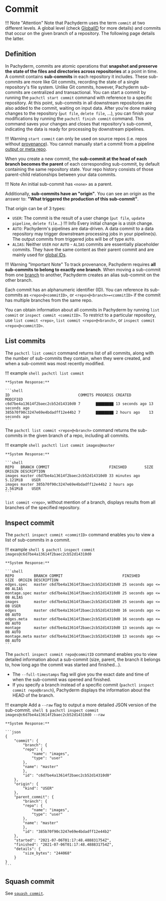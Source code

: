 # Commit

!!! Note "Attention"
         Note that Pachyderm uses the term `commit` at two different levels. A global level (check [GlobalID](../../advanced-concepts/globalID) for more details) and commits that occur on the given branch of a repository. The following page details the latter. 

## Definition

In Pachyderm, commits are atomic operations that **snapshot and preserve the state of
the files and directories across repositories** at a point in time. A commit contains
**sub-commits** in each repository it includes. These sub-commits are more like Git commits,
recording the state of a single repository's file system.
Unlike Git commits, however, Pachyderm sub-commits are centralized and transactional.
You can start a commit by running the `pachctl start commit` command with reference
to a specific repository. At this point, sub-commits in all downstream repositories
are also added to the commit, waiting on input data.
After you're done making changes to the repository (`put file`, `delete file`, ...),
you can finish your modifications by running the `pachctl finish commit` command.
This command saves your changes and closes that repository's sub-commit,
indicating the data is ready for processing by downstream pipelines.

!!! Warning
    `start commit` can only be used on source repos (i.e. repos without [provenance](./provenance.md)).
    You cannot manually start a commit from a pipeline [output or meta repo](./repo.md).


When you create a new commit, the **sub-commit at the head of each branch becomes the parent** of
each corresponding sub-commit, by default containing the same repository state.
Your repo history consists of those parent-child relationships between your data commits.

!!! Note
    An initial sub-commit has `<none>` as a parent.

Additionally, **sub-commits have an "origin"**.
You can see an origin as the answer to: **"What triggered the production of this sub-commit"**.

That origin can be of 3 types:

- `USER`: The commit is the result of a user change (`put file`, `update pipeline`, `delete file`...)
!!! Info
    Every initial change is a `USER` change.
- `AUTO`: Pachyderm's pipelines are data-driven. A data commit to a data repository may
    trigger downstream processing jobs in your pipeline(s). The output commits from
    triggered jobs will be of type `AUTO`.
- `ALIAS`: Neither `USER` nor `AUTO` - `ALIAS` commits are essentially placeholder commits.
    They have the same content as their parent commit and are mainly used for [global IDs]().


!!! Warning "Important Note"
    To track provenance, Pachyderm requires **all sub-commits to belong to exactly one branch**.
    When moving a sub-commit from one [branch](./branch.md) to another, Pachyderm creates an alias
    sub-commit on the other branch.


Each commit has an alphanumeric identifier (ID). You can reference its sub-commits
as `<repo>@<commitID>`, or `<repo>@<branch>=<commitID>` if the commit has multiple branches
from the same repo.

You can obtain information about all commits in Pachyderm
by running `list commit` or `inspect commit <commitID>`.
To restrict to a particular repository, use `list commit <repo>`,
`list commit <repo>@<branch>`, or `inspect commit <repo>@<commitID>`.

## List commits
The `pachctl list commit` command returns list of all commits, along with the number of
sub-commits they contain, when they were created, and when a sub-commit was most recently modified.

!!! example
    ```shell
    pachctl list commit
    ```

    **System Response:**

    ```shell
    ID                               COMMITS PROGRESS CREATED        MODIFIED
    c6d7be4a13614f2baec2cb52d14310d0 7       ▇▇▇▇▇▇▇▇ 13 seconds ago 13 seconds ago
    385b70f90c3247e69e4bdadff12e44b2 7       ▇▇▇▇▇▇▇▇ 2 hours ago    13 seconds ago
    ```

The `pachctl list commit <repo>@<branch>` command returns the sub-commits in the given
branch of a repo, including all commits.

!!! example
    ```shell
    pachctl list commit images@master
    ```

    **System Response:**

    ```shell
    REPO   BRANCH COMMIT                           FINISHED        SIZE       ORIGIN DESCRIPTION
    images master c6d7be4a13614f2baec2cb52d14310d0 33 minutes ago  5.121MiB    USER
    images master 385b70f90c3247e69e4bdadff12e44b2 2 hours ago     2.561MiB    USER
    ```

`list commit <repo>`, without mention of a branch, displays results from all branches of the specified repository.

## Inspect commit
The `pachctl inspect commit <commitID>` command enables you to view a list of sub-commits in a commit.

!!! example
    ```shell
    $ pachctl inspect commit images@c6d7be4a13614f2baec2cb52d14310d0
    ```

    **System Response:**

    ```shell
    REPO         BRANCH COMMIT                           FINISHED       SIZE  ORIGIN DESCRIPTION
    edges.spec   master c6d7be4a13614f2baec2cb52d14310d0 25 seconds ago <= 0B ALIAS
    montage.spec master c6d7be4a13614f2baec2cb52d14310d0 25 seconds ago <= 0B ALIAS
    images       master c6d7be4a13614f2baec2cb52d14310d0 25 seconds ago <= 0B USER
    edges        master c6d7be4a13614f2baec2cb52d14310d0 16 seconds ago <= 0B AUTO
    edges.meta   master c6d7be4a13614f2baec2cb52d14310d0 16 seconds ago <= 0B AUTO
    montage      master c6d7be4a13614f2baec2cb52d14310d0 13 seconds ago <= 0B AUTO
    montage.meta master c6d7be4a13614f2baec2cb52d14310d0 13 seconds ago <= 0B AUTO
    ```

The `pachctl inspect commit repo@commitID` command enables you to view detailed
information about a sub-commit (size, parent, the branch it belongs to,
how long ago the commit was started and finished...).

- The `--full-timestamps` flag will give you the exact date and time
of when the sub-commit was opened and finished.
- If you specify a branch instead of a specific commit (`pachctl inspect commit repo@branch`),
Pachyderm displays the information about the HEAD of the branch.

!!! example
    Add a `--raw` flag to output a more detailed JSON version of the sub-commit.
    ```shell
    $ pachctl inspect commit images@c6d7be4a13614f2baec2cb52d14310d0 --raw
    ```

    **System Response:**

    ```json
    {
        "commit": {
            "branch": {
            "repo": {
                "name": "images",
                "type": "user"
            },
            "name": "master"
            },
            "id": "c6d7be4a13614f2baec2cb52d14310d0"
        },
        "origin": {
            "kind": "USER"
        },
        "parent_commit": {
            "branch": {
            "repo": {
                "name": "images",
                "type": "user"
            },
            "name": "master"
            },
            "id": "385b70f90c3247e69e4bdadff12e44b2"
        },
        "started": "2021-07-06T01:17:48.488831754Z",
        "finished": "2021-07-06T01:17:48.488831754Z",
        "details": {
            "size_bytes": "244068"
        }
    }
    ```

## Squash commit

See [`squash commit`]().



